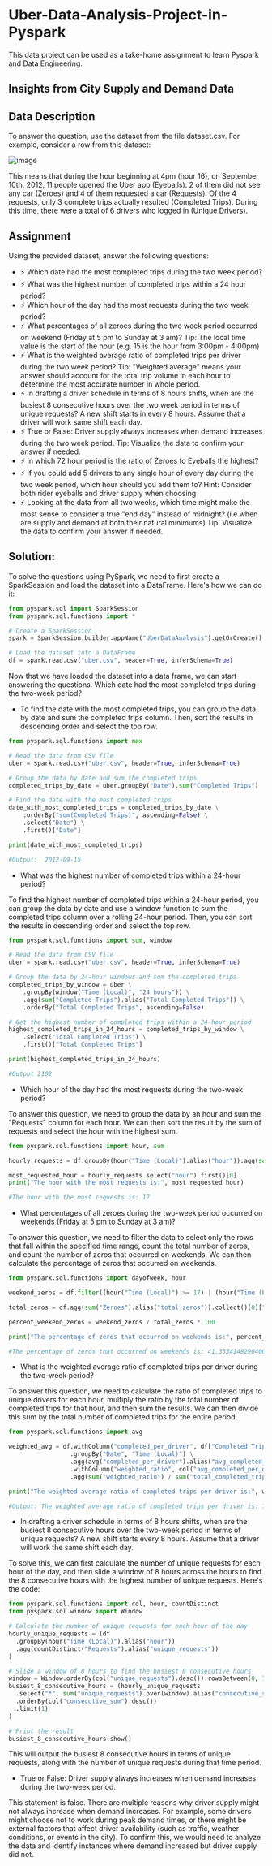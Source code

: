 # Uber-Data-Analysis-Project-in-Pyspark
This data project can be used as a take-home assignment to learn Pyspark and Data Engineering.

## Insights from City Supply and Demand Data

## Data Description

To answer the question, use the dataset from the file dataset.csv. For example, consider a row from this dataset:


![image](https://user-images.githubusercontent.com/25612446/219965433-956a1dc0-2acf-4d0d-b1cb-40723249d349.png)




This means that during the hour beginning at 4pm (hour 16), on September 10th, 2012, 11 people opened the Uber app (Eyeballs). 2 of them did not see any car (Zeroes) and 4 of them requested a car (Requests). Of the 4 requests, only 3 complete trips actually resulted (Completed Trips). During this time, there were a total of 6 drivers who logged in (Unique Drivers).

## Assignment 

Using the provided dataset, answer the following questions:

- ⚡ Which date had the most completed trips during the two week period?
- ⚡ What was the highest number of completed trips within a 24 hour period?
- ⚡ Which hour of the day had the most requests during the two week period?
- ⚡ What percentages of all zeroes during the two week period occurred on weekend (Friday at 5 pm to Sunday at 3 am)? Tip: The local time value is the start of the hour (e.g. 15 is the hour from 3:00pm - 4:00pm)
- ⚡ What is the weighted average ratio of completed trips per driver during the two week period? Tip: "Weighted average" means your answer should account for the total trip volume in each hour to determine the most accurate number in whole period.
- ⚡ In drafting a driver schedule in terms of 8 hours shifts, when are the busiest 8 consecutive hours over the two week period in terms of unique requests? A new shift starts in every 8 hours. Assume that a driver will work same shift each day.
- ⚡ True or False: Driver supply always increases when demand increases during the two week period. Tip: Visualize the data to confirm your answer if needed.
- ⚡ In which 72 hour period is the ratio of Zeroes to Eyeballs the highest?
- ⚡ If you could add 5 drivers to any single hour of every day during the two week period, which hour should you add them to? Hint: Consider both rider eyeballs and driver supply when choosing
- ⚡ Looking at the data from all two weeks, which time might make the most sense to consider a true "end day" instead of midnight? (i.e when are supply and demand at both their natural minimums) Tip: Visualize the data to confirm your answer if needed.

## Solution: 
To solve the questions using PySpark, we need to first create a SparkSession and load the dataset into a DataFrame. Here's how we can do it:
```python
from pyspark.sql import SparkSession
from pyspark.sql.functions import *

# Create a SparkSession
spark = SparkSession.builder.appName("UberDataAnalysis").getOrCreate()

# Load the dataset into a DataFrame
df = spark.read.csv("uber.csv", header=True, inferSchema=True) 
```
Now that we have loaded the dataset into a data frame, we can start answering the questions.
Which date had the most completed trips during the two-week period?

- To find the date with the most completed trips, you can group the data by date and sum the completed trips column. Then, sort the results in descending order and select the top row.
```python
from pyspark.sql.functions import max

# Read the data from CSV file
uber = spark.read.csv("uber.csv", header=True, inferSchema=True)

# Group the data by date and sum the completed trips
completed_trips_by_date = uber.groupBy("Date").sum("Completed Trips")

# Find the date with the most completed trips
date_with_most_completed_trips = completed_trips_by_date \
    .orderBy("sum(Completed Trips)", ascending=False) \
    .select("Date") \
    .first()["Date"]

print(date_with_most_completed_trips)

#Output:  2012-09-15
```
- What was the highest number of completed trips within a 24-hour period?

To find the highest number of completed trips within a 24-hour period, you can group the data by date and use a window function to sum the completed trips column over a rolling 24-hour period. Then, you can sort the results in descending order and select the top row.

```python
from pyspark.sql.functions import sum, window

# Read the data from CSV file
uber = spark.read.csv("uber.csv", header=True, inferSchema=True)

# Group the data by 24-hour windows and sum the completed trips
completed_trips_by_window = uber \
    .groupBy(window("Time (Local)", "24 hours")) \
    .agg(sum("Completed Trips").alias("Total Completed Trips")) \
    .orderBy("Total Completed Trips", ascending=False)

# Get the highest number of completed trips within a 24-hour period
highest_completed_trips_in_24_hours = completed_trips_by_window \
    .select("Total Completed Trips") \
    .first()["Total Completed Trips"]

print(highest_completed_trips_in_24_hours)

#Output 2102
```
- Which hour of the day had the most requests during the two-week period?

To answer this question, we need to group the data by an hour and sum the "Requests" column for each hour. We can then sort the result by the sum of requests and select the hour with the highest sum.

```python
from pyspark.sql.functions import hour, sum

hourly_requests = df.groupBy(hour("Time (Local)").alias("hour")).agg(sum("Requests").alias("total_requests")).orderBy("total_requests", ascending=False)

most_requested_hour = hourly_requests.select("hour").first()[0]
print("The hour with the most requests is:", most_requested_hour)

#The hour with the most requests is: 17
```

- What percentages of all zeroes during the two-week period occurred on weekends (Friday at 5 pm to Sunday at 3 am)?

To answer this question, we need to filter the data to select only the rows that fall within the specified time range, count the total number of zeros, and count the number of zeros that occurred on weekends. We can then calculate the percentage of zeros that occurred on weekends.

```python
from pyspark.sql.functions import dayofweek, hour

weekend_zeros = df.filter((hour("Time (Local)") >= 17) | (hour("Time (Local)") < 3)).filter((dayofweek("Date") == 6) | (dayofweek("Date") == 7)).agg(sum("Zeroes").alias("weekend_zeros")).collect()[0]["weekend_zeros"]

total_zeros = df.agg(sum("Zeroes").alias("total_zeros")).collect()[0]["total_zeros"]

percent_weekend_zeros = weekend_zeros / total_zeros * 100

print("The percentage of zeros that occurred on weekends is:", percent_weekend_zeros, "%")

#The percentage of zeros that occurred on weekends is: 41.333414829040026 %
```

- What is the weighted average ratio of completed trips per driver during the two-week period?

To answer this question, we need to calculate the ratio of completed trips to unique drivers for each hour, multiply the ratio by the total number of completed trips for that hour, and then sum the results. We can then divide this sum by the total number of completed trips for the entire period.

```python
from pyspark.sql.functions import avg

weighted_avg = df.withColumn("completed_per_driver", df["Completed Trips"] / df["Unique Drivers"]) \
                 .groupBy("Date", "Time (Local)") \
                 .agg(avg("completed_per_driver").alias("avg_completed_per_driver"), sum("Completed Trips").alias("total_completed_trips")) \
                 .withColumn("weighted_ratio", col("avg_completed_per_driver") * col("total_completed_trips")) \
                 .agg(sum("weighted_ratio") / sum("total_completed_trips")).collect()[0][0]

print("The weighted average ratio of completed trips per driver is:", weighted_avg)

#Output: The weighted average ratio of completed trips per driver is: 1.2869201507713425
```
- In drafting a driver schedule in terms of 8 hours shifts, when are the busiest 8 consecutive hours over the two-week period in terms of unique requests? A new shift starts every 8 hours. Assume that a driver will work the same shift each day.

To solve this, we can first calculate the number of unique requests for each hour of the day, and then slide a window of 8 hours across the hours to find the 8 consecutive hours with the highest number of unique requests. Here's the code:

```python
from pyspark.sql.functions import col, hour, countDistinct
from pyspark.sql.window import Window

# Calculate the number of unique requests for each hour of the day
hourly_unique_requests = (df
  .groupBy(hour("Time (Local)").alias("hour"))
  .agg(countDistinct("Requests").alias("unique_requests"))
)

# Slide a window of 8 hours to find the busiest 8 consecutive hours
window = Window.orderBy(col("unique_requests").desc()).rowsBetween(0, 7)
busiest_8_consecutive_hours = (hourly_unique_requests
  .select("*", sum("unique_requests").over(window).alias("consecutive_sum"))
  .orderBy(col("consecutive_sum").desc())
  .limit(1)
)

# Print the result
busiest_8_consecutive_hours.show()
```
This will output the busiest 8 consecutive hours in terms of unique requests, along with the number of unique requests during that time period.


- True or False: Driver supply always increases when demand increases during the two-week period.

This statement is false. There are multiple reasons why driver supply might not always increase when demand increases. For example, some drivers might choose not to work during peak demand times, or there might be external factors that affect driver availability (such as traffic, weather conditions, or events in the city). To confirm this, we would need to analyze the data and identify instances where demand increased but driver supply did not.




